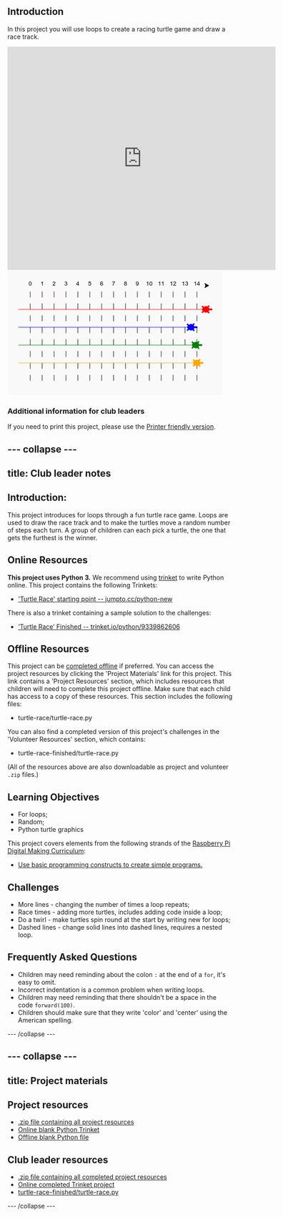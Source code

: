 ## Introduction

In this project you will use loops to create a racing turtle game and draw a race track.  

<div class="trinket">
  <iframe src="https://trinket.io/embed/python/9339862606?outputOnly=true&start=result" width="600" height="500" frameborder="0" marginwidth="0" marginheight="0" allowfullscreen>
  </iframe>
  <img src="images/race-finished.png">
</div>

### Additional information for club leaders

If you need to print this project, please use the [Printer friendly version](https://projects.raspberry-pi.org/en/projects/turtle-race/print).


--- collapse ---
---
title: Club leader notes
---


## Introduction:
This project introduces for loops through a fun turtle race game. Loops are used to draw the race track and to make the turtles move a random number of steps each turn. A group of children can each pick a turtle, the one that gets the furthest is the winner. 

## Online Resources

__This project uses Python 3.__ We recommend using [trinket](https://trinket.io/) to write Python online. This project contains the following Trinkets:

+ ['Turtle Race' starting point -- jumpto.cc/python-new](http://jumpto.cc/python-new)

There is also a trinket containing a sample solution to the challenges:

+ [‘Turtle Race’ Finished -- trinket.io/python/9339862606](https://trinket.io/python/9339862606)

## Offline Resources
This project can be [completed offline](https://www.codeclubprojects.org/en-GB/resources/python-working-offline/) if preferred. You can access the project resources by clicking the 'Project Materials' link for this project. This link contains a 'Project Resources' section, which includes resources that children will need to complete this project offline. Make sure that each child has access to a copy of these resources. This section includes the following files:

+ turtle-race/turtle-race.py

You can also find a completed version of this project's challenges in the 'Volunteer Resources' section, which contains:

+ turtle-race-finished/turtle-race.py

(All of the resources above are also downloadable as project and volunteer `.zip` files.)

## Learning Objectives
+ For loops;
+ Random;
+ Python turtle graphics

This project covers elements from the following strands of the [Raspberry Pi Digital Making Curriculum](http://rpf.io/curriculum):

+ [Use basic programming constructs to create simple programs.](https://www.raspberrypi.org/curriculum/programming/creator)

## Challenges
+ More lines - changing the number of times a loop repeats;
+ Race times - adding more turtles, includes adding code inside a loop;
+ Do a twirl - make turtles spin round at the start by writing new for loops;
+ Dashed lines - change solid lines into dashed lines, requires a nested loop.

## Frequently Asked Questions
+ Children may need reminding about the colon `:` at the end of a `for`, it's easy to omit. 
+ Incorrect indentation is a common problem when writing loops.
+ Children may need reminding that there shouldn't be a space in the code `forward(100)`.
+ Children should make sure that they write 'color' and 'center' using the American spelling.



--- /collapse ---


--- collapse ---
---
title: Project materials
---
## Project resources
* [.zip file containing all project resources](resources/turtle-race-project-resources.zip)
* [Online blank Python Trinket](http://jumpto.cc/python-new)
* [Offline blank Python file](resources/new-new.py)

## Club leader resources
* [.zip file containing all completed project resources](resources/turtle-race-volunteer-resources.zip)
* [Online completed Trinket project](https://trinket.io/python/9339862606)
* [turtle-race-finished/turtle-race.py](resources/turtle-race-finished-turtle-race.py)

--- /collapse ---